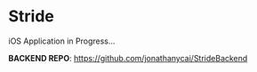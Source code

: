 # Stride

iOS Application in Progress...


**BACKEND REPO**: https://github.com/jonathanycai/StrideBackend
